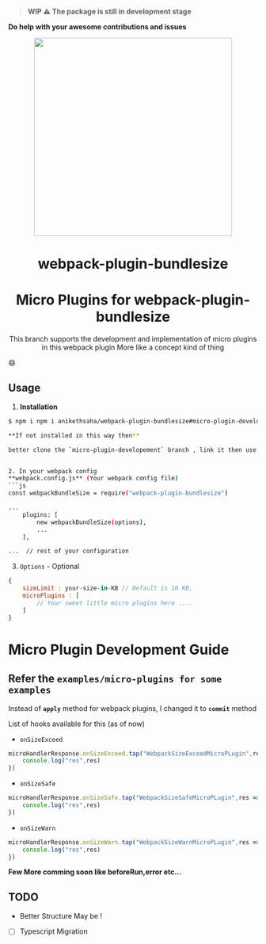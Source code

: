 > **WIP :warning: The package is still in development stage**

**Do help with your awesome contributions and issues**

<p align="center" >
    <img src="https://imgur.com/A2YgC4S.png" width="400px" />
</p>
<h1  align="center"> webpack-plugin-bundlesize </h1>
<h1  align="center"> Micro Plugins for webpack-plugin-bundlesize  </h1>



<p align="center" >
This branch supports the development and implementation of micro plugins in this webpack plugin
More like a concept kind of thing
</p>



:smile:


## Usage
1. **Installation**
```bash
$ npm i npm i anikethsaha/webpack-plugin-bundlesize#micro-plugin-development --save-dev

**If not installed in this way then**

better clone the `micro-plugin-developement` branch , link it then use it


2. In your webpack config
**webpack.config.js** (Your webpack config file)
```js
const webpackBundleSize = require("webpack-plugin-bundlesize")

...
    plugins: [
        new webpackBundleSize(options),
        ...
    ],

...  // rest of your configuration

```

3. `Options` - Optional
```js
{
    sizeLimit : your-size-in-KB // Default is 10 KB,
    microPlugins : [
        // Your sweet little micro plugins here ....
    ]
}
```


# Micro Plugin Development Guide
## Refer the `examples/micro-plugins for some examples`

Instead of **`apply`** method for webpack plugins, I changed it to **`commit`** method

List of hooks available for this (as of now)
- `onSizeExceed`

```js
microHandlerResponse.onSizeExceed.tap("WebpackSizeExceedMicroPLugin",res => {
    console.log("res",res)
})
```

- `onSizeSafe`

```js
microHandlerResponse.onSizeSafe.tap("WebpackSizeSafeMicroPLugin",res => {
    console.log("res",res)
})
```

- `onSizeWarn`
```js
microHandlerResponse.onSizeWarn.tap("WebpackSizeWarnMicroPLugin",res => {
    console.log("res",res)
})
```


**Few More comming soon like beforeRun,error etc...**




## TODO
- Better Structure May be !
- [ ] Typescript Migration
